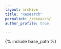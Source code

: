 ```yaml
---
layout: archive
title: "Research"
permalink: /research/
author_profile: true

---
```


{% include base_path %}